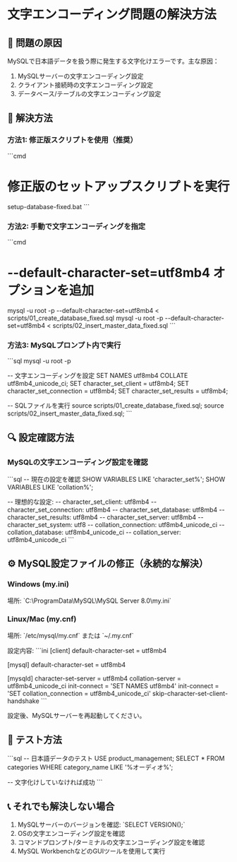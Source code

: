 # 文字エンコーディング問題の解決方法

## 🚨 問題の原因

MySQLで日本語データを扱う際に発生する文字化けエラーです。主な原因：

1. MySQLサーバーの文字エンコーディング設定
2. クライアント接続時の文字エンコーディング設定
3. データベース/テーブルの文字エンコーディング設定

## 🔧 解決方法

### 方法1: 修正版スクリプトを使用（推奨）

\`\`\`cmd
# 修正版のセットアップスクリプトを実行
setup-database-fixed.bat
\`\`\`

### 方法2: 手動で文字エンコーディングを指定

\`\`\`cmd
# --default-character-set=utf8mb4 オプションを追加
mysql -u root -p --default-character-set=utf8mb4 < scripts/01_create_database_fixed.sql
mysql -u root -p --default-character-set=utf8mb4 < scripts/02_insert_master_data_fixed.sql
\`\`\`

### 方法3: MySQLプロンプト内で実行

\`\`\`sql
mysql -u root -p

-- 文字エンコーディングを設定
SET NAMES utf8mb4 COLLATE utf8mb4_unicode_ci;
SET character_set_client = utf8mb4;
SET character_set_connection = utf8mb4;
SET character_set_results = utf8mb4;

-- SQLファイルを実行
source scripts/01_create_database_fixed.sql;
source scripts/02_insert_master_data_fixed.sql;
\`\`\`

## 🔍 設定確認方法

### MySQLの文字エンコーディング設定を確認

\`\`\`sql
-- 現在の設定を確認
SHOW VARIABLES LIKE 'character_set%';
SHOW VARIABLES LIKE 'collation%';

-- 理想的な設定:
-- character_set_client: utf8mb4
-- character_set_connection: utf8mb4
-- character_set_database: utf8mb4
-- character_set_results: utf8mb4
-- character_set_server: utf8mb4
-- character_set_system: utf8
-- collation_connection: utf8mb4_unicode_ci
-- collation_database: utf8mb4_unicode_ci
-- collation_server: utf8mb4_unicode_ci
\`\`\`

## ⚙️ MySQL設定ファイルの修正（永続的な解決）

### Windows (my.ini)
場所: \`C:\\ProgramData\\MySQL\\MySQL Server 8.0\\my.ini\`

### Linux/Mac (my.cnf)
場所: \`/etc/mysql/my.cnf\` または \`~/.my.cnf\`

設定内容:
\`\`\`ini
[client]
default-character-set = utf8mb4

[mysql]
default-character-set = utf8mb4

[mysqld]
character-set-server = utf8mb4
collation-server = utf8mb4_unicode_ci
init-connect = 'SET NAMES utf8mb4'
init-connect = 'SET collation_connection = utf8mb4_unicode_ci'
skip-character-set-client-handshake
\`\`\`

設定後、MySQLサーバーを再起動してください。

## 🧪 テスト方法

\`\`\`sql
-- 日本語データのテスト
USE product_management;
SELECT * FROM categories WHERE category_name LIKE '%オーディオ%';

-- 文字化けしていなければ成功
\`\`\`

## 📞 それでも解決しない場合

1. MySQLサーバーのバージョンを確認: \`SELECT VERSION();\`
2. OSの文字エンコーディング設定を確認
3. コマンドプロンプト/ターミナルの文字エンコーディング設定を確認
4. MySQL WorkbenchなどのGUIツールを使用して実行
